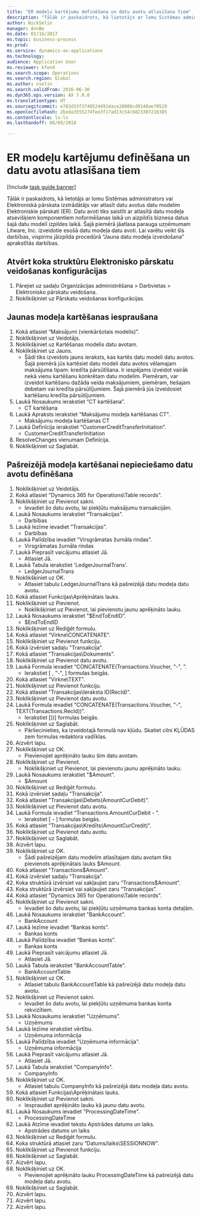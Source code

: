 ```yaml
--- 
title: "ER modeļu kartējumu definēšana un datu avotu atlasīšana tiem"
description: "Tālāk ir paskaidrots, kā lietotājs ar lomu Sistēmas administrators vai Elektroniskā pārskata izstrādātājs var atlasīt datu avotus datu modelim Elektroniskie pārskati (ER)."
author: NickSelin
manager: AnnBe
ms.date: 01/16/2017
ms.topic: business-process
ms.prod: 
ms.service: dynamics-ax-applications
ms.technology: 
audience: Application User
ms.reviewer: kfend
ms.search.scope: Operations
ms.search.region: Global
ms.author: nselin
ms.search.validFrom: 2016-06-30
ms.dyn365.ops.version: AX 7.0.0
ms.translationtype: HT
ms.sourcegitcommit: e782d33f3748524491dace28008cd9148ae70529
ms.openlocfilehash: 2beda3555274fee3f17ad13c54c6823307216385
ms.contentlocale: lv-lv
ms.lasthandoff: 08/09/2018

---
```

# <a name="define-er-model-mappings-and-select-data-sources-for-them"></a>ER modeļu kartējumu definēšana un datu avotu atlasīšana tiem

[!include [task guide banner](../../includes/task-guide-banner.md)]

Tālāk ir paskaidrots, kā lietotājs ar lomu Sistēmas administrators vai Elektroniskā pārskata izstrādātājs var atlasīt datu avotus datu modelim Elektroniskie pārskati (ER). Datu avoti tiks saistīti ar atlasītā datu modeļa atsevišķiem komponentiem noformēšanas laikā un aizpildīs biznesa datus šajā datu modelī izpildes laikā. Šajā piemērā jāatlasa parauga uzņēmumam Litware, Inc. izveidotie esošā datu modeļa datu avoti. Lai varētu veikt šīs darbības, vispirms jāizpilda procedūrā “Jauna datu modeļa izveidošana” aprakstītās darbības.


## <a name="open-the-electronic-reporting-configurations-tree"></a>Atvērt koka struktūru Elektronisko pārskatu veidošanas konfigurācijas
1. Pārejiet uz sadaļu Organizācijas administrēšana > Darbvietas > Elektronisko pārskatu veidošana.
2. Noklikšķiniet uz Pārskatu veidošanas konfigurācijas.

## <a name="insert-a-new-model-mapping"></a>Jaunas modeļa kartēšanas iespraušana
1. Kokā atlasiet “Maksājumi (vienkāršotais modelis)”.
2. Noklikšķiniet uz Veidotājs.
3. Noklikšķiniet uz Kartēšanas modelis datu avotam.
4. Noklikšķiniet uz Jauns.
    * Šādi tiks izveidots jauns ieraksts, kas kartēs datu modeli datu avotos. Šajā piemērā jūs kartēsiet datu modeli datu avotos vēlamajam maksājuma tipam: kredīta pārsūtīšana.     Ir iespējams izveidot vairāk nekā vienu kartēšanu konkrētam datu modelim. Piemēram, var izveidot kartēšanu dažāda veida maksājumiem, piemēram, tiešajam debetam vai kredīta pārsūtījumiem. Šajā piemērā jūs izveidosiet kartēšanu kredīta pārsūtījumiem.  
5. Laukā Nosaukums ierakstiet “CT kartēšana”.
    * CT kartēšana  
6. Laukā Apraksts ierakstiet "Maksājumu modeļa kartēšanas CT".
    * Maksājumu modeļa kartēšanas CT  
7. Laukā Definīcija ierakstiet “CustomerCreditTransferInitiation”.
    * CustomerCreditTransferInitiation  
8. ResolveChanges vienumam Definīcija.
9. Noklikšķiniet uz Saglabāt.

## <a name="define-required-data-sources-for-the-current-model-mapping"></a>Pašreizējā modeļa kartēšanai nepieciešamo datu avotu definēšana
1. Noklikšķiniet uz Veidotājs.
2. Kokā atlasiet "Dynamics 365 for Operations\Table records".
3. Noklikšķiniet uz Pievienot sakni.
    * Ievadiet šo datu avotu, lai piekļūtu maksājumu transakcijām.  
4. Laukā Nosaukums ierakstiet “Transakcijas”.
    * Darbības  
5. Laukā Iezīme ievadiet “Transakcijas”.
    * Darbības  
6. Laukā Palīdzība ievadiet "Virsgrāmatas žurnāla rindas".
    * Virsgrāmatas žurnāla rindas  
7. Laukā Pieprasīt vaicājumu atlasiet Jā.
    * Atlasiet Jā.  
8. Laukā Tabula ierakstiet 'LedgerJournalTrans'.
    * LedgerJournalTrans  
9. Noklikšķiniet uz OK.
    * Atlasiet tabulu LedgerJournalTrans kā pašreizējā datu modeļa datu avotu.  
10. Kokā atlasiet Funkcijas\Aprēķinātais lauks.
11. Noklikšķiniet uz Pievienot.
    * Noklikšķiniet uz Pievienot, lai pievienotu jaunu aprēķināto lauku.  
12. Laukā Nosaukums ierakstiet "$EndToEndID".
    * $EndToEndID  
13. Noklikšķiniet uz Rediģēt formulu.
14. Kokā atlasiet “Virkne\CONCATENATE”.
15. Noklikšķiniet uz Pievienot funkciju.
16. Kokā izvērsiet sadaļu "Transakcija".
17. Kokā atlasiet "Transakcijas\Dokuments".
18. Noklikšķiniet uz Pievienot datu avotu.
19. Laukā Formula ievadiet “CONCATENATE(Transactions.Voucher, "-", ”.
    * Ierakstiet [ , "-", ] formulas beigās.  
20. Kokā atlasiet "Virkne\TEXT".
21. Noklikšķiniet uz Pievienot funkciju.
22. Kokā atlasiet "Transakcijas\Ieraksta ID(RecId)".
23. Noklikšķiniet uz Pievienot datu avotu.
24. Laukā Formula ievadiet “CONCATENATE(Transactions.Voucher, "-", TEXT(Transactions.RecId))”.
    * Ierakstiet [))] formulas beigās.  
25. Noklikšķiniet uz Saglabāt.
    * Pārliecinieties, ka izveidotajā formulā nav kļūdu. Skatiet cilni KĻŪDAS zem formulas redaktora vadīklas.  
26. Aizvērt lapu.
27. Noklikšķiniet uz OK.
    * Pievienojiet aprēķināto lauku šim datu avotam.  
28. Noklikšķiniet uz Pievienot.
    * Noklikšķiniet uz Pievienot, lai pievienotu jaunu aprēķināto lauku.  
29. Laukā Nosaukums ierakstiet "$Amount".
    * $Amount  
30. Noklikšķiniet uz Rediģēt formulu.
31. Kokā izvērsiet sadaļu "Transakcija".
32. Kokā atlasiet "Transakcijas\Debets(AmountCurDebit)".
33. Noklikšķiniet uz Pievienot datu avotu.
34. Laukā Formula ievadiet “Transactions.AmountCurDebit - ”.
    * Ierakstiet [ - ] formulas beigās.  
35. Kokā atlasiet "Transakcijas\Kredīts(AmountCurCredit)".
36. Noklikšķiniet uz Pievienot datu avotu.
37. Noklikšķiniet uz Saglabāt.
38. Aizvērt lapu.
39. Noklikšķiniet uz OK.
    * Šādi pašreizējam datu modelim atlasītajam datu avotam tiks pievienots aprēķinātais lauks $Amount.  
40. Kokā atlasiet "Transactions\$Amount".
41. Kokā izvērsiet sadaļu "Transakcija".
42. Koka struktūrā izvērsiet vai sakļaujiet zaru “Transactions\$Amount".
43. Koka struktūrā izvērsiet vai sakļaujiet zaru “Transakcijas”.
44. Kokā atlasiet "Dynamics 365 for Operations\Table records".
45. Noklikšķiniet uz Pievienot sakni.
    * Ievadiet šo datu avotu, lai piekļūtu uzņēmuma bankas konta detaļām.  
46. Laukā Nosaukums ierakstiet "BankAccount".
    * BankAccount  
47. Laukā Iezīme ievadiet “Bankas konts”.
    * Bankas konts  
48. Laukā Palīdzība ievadiet “Bankas konts”.
    * Bankas konts  
49. Laukā Pieprasīt vaicājumu atlasiet Jā.
    * Atlasiet Jā.  
50. Laukā Tabula ierakstiet "BankAccountTable".
    * BankAccountTable  
51. Noklikšķiniet uz OK.
    * Atlasiet tabulu BankAccountTable kā pašreizējā datu modeļa datu avotu.  
52. Noklikšķiniet uz Pievienot sakni.
    * Ievadiet šo datu avotu, lai piekļūtu uzņēmuma bankas konta rekvizītiem.  
53. Laukā Nosaukums ierakstiet "Uzņēmums".
    * Uzņēmums  
54. Laukā Iezīme ierakstiet vērtību.
    * Uzņēmuma informācija  
55. Laukā Palīdzība ievadiet "Uzņēmuma informācija".
    * Uzņēmuma informācija  
56. Laukā Pieprasīt vaicājumu atlasiet Jā.
    * Atlasiet Jā.  
57. Laukā Tabula ierakstiet "CompanyInfo".
    * CompanyInfo  
58. Noklikšķiniet uz OK.
    * Atlasiet tabulu CompanyInfo kā pašreizējā datu modeļa datu avotu.  
59. Kokā atlasiet Funkcijas\Aprēķinātais lauks.
60. Noklikšķiniet uz Pievienot sakni.
    * Iespraudiet aprēķināto lauku kā jaunu datu avotu.  
61. Laukā Nosaukums ievadiet "ProcessingDateTime".
    * ProcessingDateTime  
62. Laukā Atzīme ievadiet tekstu Apstrādes datums un laiks.
    * Apstrādes datums un laiks  
63. Noklikšķiniet uz Rediģēt formulu.
64. Koka struktūrā atlasiet zaru “Datums/laiks\SESSIONNOW”.
65. Noklikšķiniet uz Pievienot funkciju.
66. Noklikšķiniet uz Saglabāt.
67. Aizvērt lapu.
68. Noklikšķiniet uz OK.
    * Pievienojiet aprēķināto lauku ProcessingDateTime kā pašreizējā datu modeļa datu avotu.  
69. Noklikšķiniet uz Saglabāt.
70. Aizvērt lapu.
71. Aizvērt lapu.
72. Aizvērt lapu.


